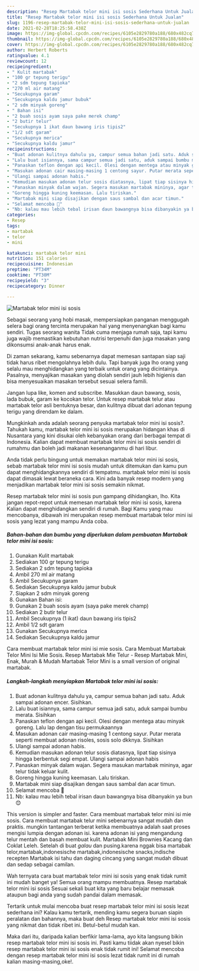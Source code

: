 ```yaml
---
description: "Resep Martabak telor mini isi sosis Sederhana Untuk Jualan"
title: "Resep Martabak telor mini isi sosis Sederhana Untuk Jualan"
slug: 1196-resep-martabak-telor-mini-isi-sosis-sederhana-untuk-jualan
date: 2021-02-28T18:25:58.438Z
image: https://img-global.cpcdn.com/recipes/6105e2829780a188/680x482cq70/martabak-telor-mini-isi-sosis-foto-resep-utama.jpg
thumbnail: https://img-global.cpcdn.com/recipes/6105e2829780a188/680x482cq70/martabak-telor-mini-isi-sosis-foto-resep-utama.jpg
cover: https://img-global.cpcdn.com/recipes/6105e2829780a188/680x482cq70/martabak-telor-mini-isi-sosis-foto-resep-utama.jpg
author: Herbert Roberts
ratingvalue: 4.1
reviewcount: 12
recipeingredient:
- " Kulit martabak"
- "100 gr tepung terigu"
- "2 sdm tepung tapioka"
- "270 ml air matang"
- "Secukupnya garam"
- "Secukupnya kaldu jamur bubuk"
- "2 sdm minyak goreng"
- " Bahan isi"
- "2 buah sosis ayam saya pake merek champ"
- "2 butir telur"
- "Secukupnya 1 ikat daun bawang iris tipis2"
- "1/2 sdt garam"
- "Secukupnya merica"
- "Secukupnya kaldu jamur"
recipeinstructions:
- "Buat adonan kulitnya dahulu ya, campur semua bahan jadi satu. Aduk sampai adonan encer. Sisihkan."
- "Lalu buat isiannya, sama campur semua jadi satu, aduk sampai bumbu merata. Sisihkan"
- "Panaskan teflon dengan api kecil. Olesi dengan mentega atau minyak goreng. Lalu lap dengan tisu permukaannya"
- "Masukan adonan cair masing-masing 1 centong sayur. Putar merata seperti membuat adonan risoles, sosis solo dkknya. Sisihkan"
- "Ulangi sampai adonan habis."
- "Kemudian masukan adonan telur sosis diatasnya, lipat tiap sisinya hingga berbentuk segi empat. Ulangi sampai adonan habis"
- "Panaskan minyak dalam wajan. Segera masukan martabak mininya, agar telur tidak keluar kulit."
- "Goreng hingga kuning keemasan. Lalu tiriskan."
- "Martabak mini siap disajikan dengan saus sambal dan acar timun."
- "Selamat mencoba 🤗"
- "Nb: kalau mau lebih tebal irisan daun bawangnya bisa dibanyakin ya bun 😊"
categories:
- Resep
tags:
- martabak
- telor
- mini

katakunci: martabak telor mini 
nutrition: 151 calories
recipecuisine: Indonesian
preptime: "PT34M"
cooktime: "PT30M"
recipeyield: "3"
recipecategory: Dinner

---
```



![Martabak telor mini isi sosis](https://img-global.cpcdn.com/recipes/6105e2829780a188/680x482cq70/martabak-telor-mini-isi-sosis-foto-resep-utama.jpg)

Sebagai seorang yang hobi masak, mempersiapkan panganan menggugah selera bagi orang tercinta merupakan hal yang menyenangkan bagi kamu sendiri. Tugas seorang  wanita Tidak cuma menjaga rumah saja, tapi kamu juga wajib memastikan kebutuhan nutrisi terpenuhi dan juga masakan yang dikonsumsi anak-anak harus enak.

Di zaman  sekarang, kamu sebenarnya dapat memesan santapan siap saji tidak harus ribet mengolahnya lebih dulu. Tapi banyak juga lho orang yang selalu mau menghidangkan yang terbaik untuk orang yang dicintainya. Pasalnya, menyajikan masakan yang diolah sendiri jauh lebih higienis dan bisa menyesuaikan masakan tersebut sesuai selera famili. 

Jangan lupa like, komen and subscribe. Masukkan daun bawang, sosis, lada bubuk, garam ke kocokan telor. Untuk resep martabak telur atau martabak telor asli bentuknya besar, dan kulitnya dibuat dari adonan tepung terigu yang direndam ke dalam.

Mungkinkah anda adalah seorang penyuka martabak telor mini isi sosis?. Tahukah kamu, martabak telor mini isi sosis merupakan hidangan khas di Nusantara yang kini disukai oleh kebanyakan orang dari berbagai tempat di Indonesia. Kalian dapat membuat martabak telor mini isi sosis sendiri di rumahmu dan boleh jadi makanan kesenanganmu di hari libur.

Anda tidak perlu bingung untuk memakan martabak telor mini isi sosis, sebab martabak telor mini isi sosis mudah untuk ditemukan dan kamu pun dapat menghidangkannya sendiri di tempatmu. martabak telor mini isi sosis dapat dimasak lewat beraneka cara. Kini ada banyak resep modern yang menjadikan martabak telor mini isi sosis semakin nikmat.

Resep martabak telor mini isi sosis pun gampang dihidangkan, lho. Kita jangan repot-repot untuk memesan martabak telor mini isi sosis, karena Kalian dapat menghidangkan sendiri di rumah. Bagi Kamu yang mau mencobanya, dibawah ini merupakan resep membuat martabak telor mini isi sosis yang lezat yang mampu Anda coba.

<!--inarticleads1-->

##### Bahan-bahan dan bumbu yang diperlukan dalam pembuatan Martabak telor mini isi sosis:

1. Gunakan  Kulit martabak
1. Sediakan 100 gr tepung terigu
1. Sediakan 2 sdm tepung tapioka
1. Ambil 270 ml air matang
1. Ambil Secukupnya garam
1. Sediakan Secukupnya kaldu jamur bubuk
1. Siapkan 2 sdm minyak goreng
1. Gunakan  Bahan isi:
1. Gunakan 2 buah sosis ayam (saya pake merek champ)
1. Sediakan 2 butir telur
1. Ambil Secukupnya (1 ikat) daun bawang iris tipis2
1. Ambil 1/2 sdt garam
1. Gunakan Secukupnya merica
1. Sediakan Secukupnya kaldu jamur


Cara membuat martabak telor mini isi mie sosis. Cara Membuat Martabak Telor Mini Isi Mie Sosis. Resep Martabak Mie Telur - Resep Martabak Mini, Enak, Murah &amp; Mudah Martabak Telor Mini is a small version of original martabak. 

<!--inarticleads2-->

##### Langkah-langkah menyiapkan Martabak telor mini isi sosis:

1. Buat adonan kulitnya dahulu ya, campur semua bahan jadi satu. Aduk sampai adonan encer. Sisihkan.
1. Lalu buat isiannya, sama campur semua jadi satu, aduk sampai bumbu merata. Sisihkan
1. Panaskan teflon dengan api kecil. Olesi dengan mentega atau minyak goreng. Lalu lap dengan tisu permukaannya
1. Masukan adonan cair masing-masing 1 centong sayur. Putar merata seperti membuat adonan risoles, sosis solo dkknya. Sisihkan
1. Ulangi sampai adonan habis.
1. Kemudian masukan adonan telur sosis diatasnya, lipat tiap sisinya hingga berbentuk segi empat. Ulangi sampai adonan habis
1. Panaskan minyak dalam wajan. Segera masukan martabak mininya, agar telur tidak keluar kulit.
1. Goreng hingga kuning keemasan. Lalu tiriskan.
1. Martabak mini siap disajikan dengan saus sambal dan acar timun.
1. Selamat mencoba 🤗
1. Nb: kalau mau lebih tebal irisan daun bawangnya bisa dibanyakin ya bun 😊


This version is simpler and faster. Cara membuat martabak telor mini isi mie sosis. Cara membuat martabak telur mini sebenarnya sangat mudah dan praktis. mungkin tantangan terberat ketika membuatnya adalah saat proses mengisi lumpia dengan adonan isi. karena adonan isi yang mengandung telur mentah dan basah membuat kulit. Martabak Mini Brownies Kacang dan Coklat Leleh. Setelah di buat *galau* dan pusing.karena nggak bisa martabak telor,martabak,indonesische martabak,indonesische snacks,indische recepten Martabak isi tahu dan daging cincang yang sangat mudah dibuat dan sedap sebagai camilan. 

Wah ternyata cara buat martabak telor mini isi sosis yang enak tidak rumit ini mudah banget ya! Semua orang mampu membuatnya. Resep martabak telor mini isi sosis Sesuai sekali buat kita yang baru belajar memasak ataupun bagi anda yang sudah pandai dalam memasak.

Tertarik untuk mulai mencoba buat resep martabak telor mini isi sosis lezat sederhana ini? Kalau kamu tertarik, mending kamu segera buruan siapin peralatan dan bahannya, maka buat deh Resep martabak telor mini isi sosis yang nikmat dan tidak ribet ini. Betul-betul mudah kan. 

Maka dari itu, daripada kalian berfikir lama-lama, ayo kita langsung bikin resep martabak telor mini isi sosis ini. Pasti kamu tiidak akan nyesel bikin resep martabak telor mini isi sosis enak tidak rumit ini! Selamat mencoba dengan resep martabak telor mini isi sosis lezat tidak rumit ini di rumah kalian masing-masing,oke!.

